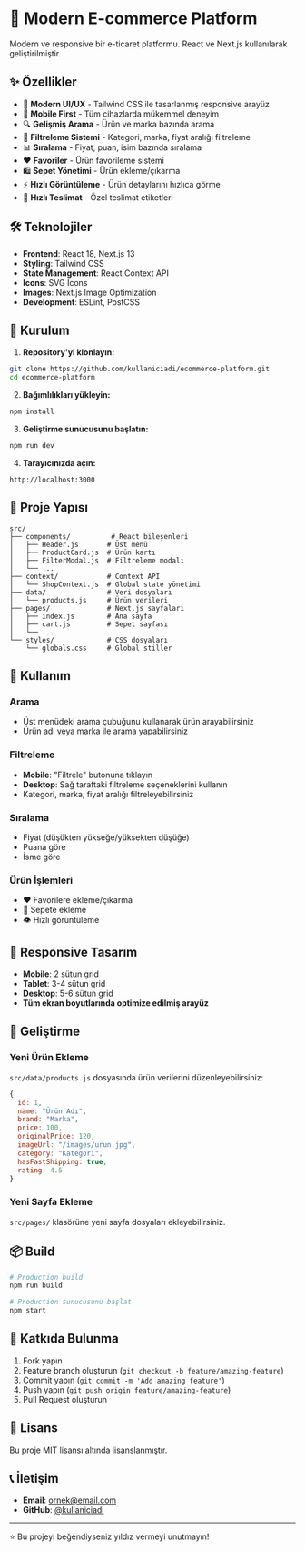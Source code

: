 # 🛒 Modern E-commerce Platform

Modern ve responsive bir e-ticaret platformu. React ve Next.js kullanılarak geliştirilmiştir.

## ✨ Özellikler

- 🎨 **Modern UI/UX** - Tailwind CSS ile tasarlanmış responsive arayüz
- 📱 **Mobile First** - Tüm cihazlarda mükemmel deneyim
- 🔍 **Gelişmiş Arama** - Ürün ve marka bazında arama
- 🎯 **Filtreleme Sistemi** - Kategori, marka, fiyat aralığı filtreleme
- 📊 **Sıralama** - Fiyat, puan, isim bazında sıralama
- ❤️ **Favoriler** - Ürün favorileme sistemi
- 🛍️ **Sepet Yönetimi** - Ürün ekleme/çıkarma
- ⚡ **Hızlı Görüntüleme** - Ürün detaylarını hızlıca görme
- 🚀 **Hızlı Teslimat** - Özel teslimat etiketleri

## 🛠️ Teknolojiler

- **Frontend**: React 18, Next.js 13
- **Styling**: Tailwind CSS
- **State Management**: React Context API
- **Icons**: SVG Icons
- **Images**: Next.js Image Optimization
- **Development**: ESLint, PostCSS

## 🚀 Kurulum

1. **Repository'yi klonlayın:**
```bash
git clone https://github.com/kullaniciadi/ecommerce-platform.git
cd ecommerce-platform
```

2. **Bağımlılıkları yükleyin:**
```bash
npm install
```

3. **Geliştirme sunucusunu başlatın:**
```bash
npm run dev
```

4. **Tarayıcınızda açın:**
```
http://localhost:3000
```

## 📁 Proje Yapısı

```
src/
├── components/          # React bileşenleri
│   ├── Header.js       # Üst menü
│   ├── ProductCard.js  # Ürün kartı
│   ├── FilterModal.js  # Filtreleme modalı
│   └── ...
├── context/            # Context API
│   └── ShopContext.js  # Global state yönetimi
├── data/               # Veri dosyaları
│   └── products.js     # Ürün verileri
├── pages/              # Next.js sayfaları
│   ├── index.js        # Ana sayfa
│   ├── cart.js         # Sepet sayfası
│   └── ...
└── styles/             # CSS dosyaları
    └── globals.css     # Global stiller
```

## 🎯 Kullanım

### Arama
- Üst menüdeki arama çubuğunu kullanarak ürün arayabilirsiniz
- Ürün adı veya marka ile arama yapabilirsiniz

### Filtreleme
- **Mobile**: "Filtrele" butonuna tıklayın
- **Desktop**: Sağ taraftaki filtreleme seçeneklerini kullanın
- Kategori, marka, fiyat aralığı filtreleyebilirsiniz

### Sıralama
- Fiyat (düşükten yükseğe/yüksekten düşüğe)
- Puana göre
- İsme göre

### Ürün İşlemleri
- ❤️ Favorilere ekleme/çıkarma
- 🛒 Sepete ekleme
- 👁️ Hızlı görüntüleme

## 📱 Responsive Tasarım

- **Mobile**: 2 sütun grid
- **Tablet**: 3-4 sütun grid  
- **Desktop**: 5-6 sütun grid
- **Tüm ekran boyutlarında optimize edilmiş arayüz**

## 🔧 Geliştirme

### Yeni Ürün Ekleme
`src/data/products.js` dosyasında ürün verilerini düzenleyebilirsiniz:

```javascript
{
  id: 1,
  name: "Ürün Adı",
  brand: "Marka",
  price: 100,
  originalPrice: 120,
  imageUrl: "/images/urun.jpg",
  category: "Kategori",
  hasFastShipping: true,
  rating: 4.5
}
```

### Yeni Sayfa Ekleme
`src/pages/` klasörüne yeni sayfa dosyaları ekleyebilirsiniz.

## 📦 Build

```bash
# Production build
npm run build

# Production sunucusunu başlat
npm start
```

## 🤝 Katkıda Bulunma

1. Fork yapın
2. Feature branch oluşturun (`git checkout -b feature/amazing-feature`)
3. Commit yapın (`git commit -m 'Add amazing feature'`)
4. Push yapın (`git push origin feature/amazing-feature`)
5. Pull Request oluşturun

## 📄 Lisans

Bu proje MIT lisansı altında lisanslanmıştır.

## 📞 İletişim

- **Email**: ornek@email.com
- **GitHub**: [@kullaniciadi](https://github.com/kullaniciadi)

---

⭐ Bu projeyi beğendiyseniz yıldız vermeyi unutmayın!

